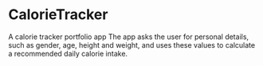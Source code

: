 # CalorieTracker
A calorie tracker portfolio app
The app asks the user for personal details, such as gender, age, height and weight, and uses these values to calculate a recommended daily calorie intake.
